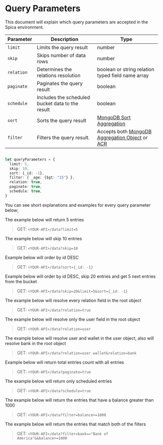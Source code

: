 # Query Parameters

This document will explain which query parameters are accepted in the Spica environment.

| Parameter  | Description                                      | Type                                                                                                                                                                                     |
| ---------- | ------------------------------------------------ | ---------------------------------------------------------------------------------------------------------------------------------------------------------------------------------------- |
| `limit`    | Limits the query result                          | number                                                                                                                                                                                   |
| `skip`     | Skips number of data rows                        | number                                                                                                                                                                                   |
| `relation` | Determines the relations resolution              | boolean or string relation typed field name array                                                                                                                                        |
| `paginate` | Paginates the query result                       | boolean                                                                                                                                                                                  |
| `schedule` | Includes the scheduled bucket data to the result | boolean                                                                                                                                                                                  |
| `sort`     | Sorts the query result                           | [MongoDB Sort Aggregation](https://docs.mongodb.com/manual/reference/operator/update/sort/)                                                                                              |
| `filter`   | Filters the query result.                        | Accepts both [MongoDB Aggregation Object](https://docs.mongodb.com/manual/reference/operator/aggregation/match/) or [ACR](https://spicaengine.com/docs/additionals/access-control-rules) |

```typescript

let queryParameters = {
  limit: 5, 
  skip: 10, 
  sort: {_id: -1}, 
  filter: { _age: {$gt: "15"} }, 
  relation: true, 
  paginate: true, 
  schedule: true, 
}

```


You can see short explanations and examples for every query parameter below;

The example below will return 5 entries
> GET: `<YOUR-API>/data?limit=5`

The example below  will skip 10 entries
> GET: `<YOUR-API>/data?skip=10` 

Example below  will order by id DESC
> GET: `<YOUR-API>/data?sort={_id: -1}`

Example below  will order by id DESC, skip 20 entries and get 5 next entries from the bucket
> GET: `<YOUR-API>/data?skip=20&limit=5&sort={_id: -1}`

The example below  will resolve every relation field in the root object
> GET: `<YOUR-API>/data?relation=true`

The example below  will resolve only the user field in the root object
> GET: `<YOUR-API>/data?relation=user`

The example below  will resolve user and wallet in the user object, also will resolve bank in the root object
> GET: `<YOUR-API>/data?relation=user.wallet&relation=bank`

Example below  will return total entries count with all entries
> GET: `<YOUR-API>/data?paginate=true`

The example below  will return only scheduled entries
> GET: `<YOUR-API>/data?schedule=true`

The example below will return the entries that have a balance greater than 1000
> GET: `<YOUR-API>/data?filter=balance>=1000`

The example below will return the entries that match both of the filters
> GET: `<YOUR-API>/data?filter=bank=="Bank of America"&&balance>=1000`

